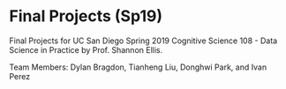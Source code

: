 # Final Projects (Sp19)

Final Projects for UC San Diego Spring 2019 Cognitive Science 108 - Data Science in Practice by Prof. Shannon Ellis.

Team Members: Dylan Bragdon, Tianheng Liu, Donghwi Park, and Ivan Perez
